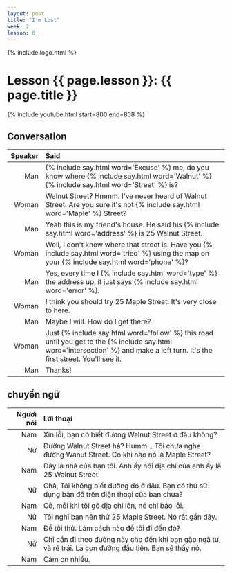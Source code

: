 ```yaml
---
layout: post
title: "I'm Lost"
week: 2
lesson: 8
---
```


{% include logo.html %}

# Lesson {{ page.lesson }}: {{ page.title }}

{% include youtube.html start=800 end=858 %}

## Conversation

Speaker | Said
---: | :---
Man | {% include say.html word='Excuse' %} me, do you know where {% include say.html word='Walnut' %} {% include say.html word='Street' %} is?
Woman | Walnut Street? Hmmm. I've never heard of Walnut Street. Are you sure it's not {% include say.html word='Maple' %} Street?
Man | Yeah this is my friend's house. He said his {% include say.html word='address' %} is 25 Walnut Street.
Woman | Well, I don't know where that street is. Have you {% include say.html word='tried' %} using the map on your {% include say.html word='phone' %}?
Man | Yes, every time I {% include say.html word='type' %} the address up, it just says {% include say.html word='error' %}.
Woman | I think you should try 25 Maple Street. It's very close to here.
Man | Maybe I will. How do I get there?
Woman | Just {% include say.html word='follow' %} this road until you get to the {% include say.html word='intersection' %} and make a left turn. It's the first street. You'll see it.
Man | Thanks!

## chuyển ngữ

Người nói | Lời thoại
---: | :---
Nam | Xin lỗi, bạn có biết đường Walnut Street ở đâu không?
Nữ | Đường Walnut Street hả? Humm... Tôi chưa nghe đường Wanut Street. Có khi nào nó là Maple Street?
Nam | Đây là nhà của bạn tôi. Anh ấy nói địa chỉ của anh ấy là 25 Walnut Street.
Nữ | Chà, Tôi không biết đường đó ở đâu. Bạn có thử sử dụng bản đồ trên điện thoại của bạn chưa?
Nam | Có, mỗi khi tôi gõ địa chỉ lên, nó chỉ báo lỗi.
Nữ | Tôi nghĩ bạn nên thử 25 Maple Street. Nó rất gần đây.
Nam | Để tôi thử. Làm cách nào để tôi đi đến đó?
Nữ | Chỉ cần đi theo đường này cho đến khi bạn gặp ngã tư, và rẽ trái. Là con đường đầu tiên. Bạn sẽ thấy nó.
Nam | Cảm ơn nhiều.
